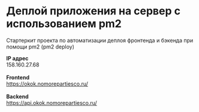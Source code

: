 # Деплой приложения на сервер с использованием pm2

Стартеркит проекта по автоматизации деплоя фронтенда и бэкенда при помощи pm2 (pm2 deploy)


<b>IP адрес </b>
<br>
158.160.27.68
<br><br>
<b>Frontend</b>
<br>
https://okok.nomorepartiesco.ru/
<br><br>
<b>Backend</b>
<br>
https://api.okok.nomorepartiesco.ru/
<br><br>


